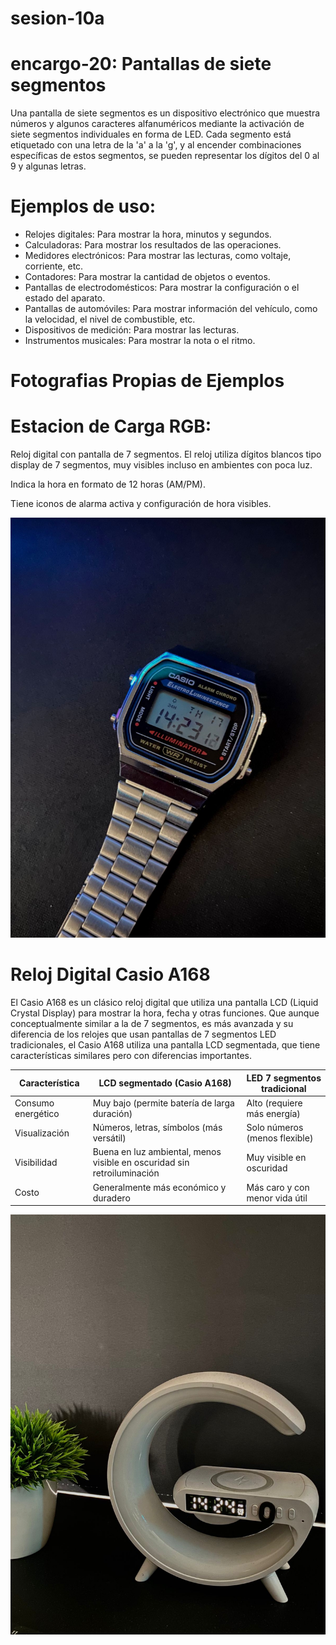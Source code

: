# sesion-10a

# encargo-20: Pantallas de siete segmentos

Una pantalla de siete segmentos es un dispositivo electrónico que muestra números y algunos caracteres alfanuméricos mediante la activación de siete segmentos individuales en forma de LED. Cada segmento está etiquetado con una letra de la 'a' a la 'g', y al encender combinaciones específicas de estos segmentos, se pueden representar los dígitos del 0 al 9 y algunas letras.

# Ejemplos de uso:

- Relojes digitales: Para mostrar la hora, minutos y segundos.
- Calculadoras: Para mostrar los resultados de las operaciones.
- Medidores electrónicos: Para mostrar las lecturas, como voltaje, corriente, etc.
- Contadores: Para mostrar la cantidad de objetos o eventos.
- Pantallas de electrodomésticos: Para mostrar la configuración o el estado del aparato.
- Pantallas de automóviles: Para mostrar información del vehículo, como la velocidad, el nivel de combustible, etc.
- Dispositivos de medición: Para mostrar las lecturas.
- Instrumentos musicales: Para mostrar la nota o el ritmo.

# Fotografias Propias de Ejemplos

# Estacion de Carga RGB: 

Reloj digital con pantalla de 7 segmentos. El reloj utiliza dígitos blancos tipo display de 7 segmentos, muy visibles incluso en ambientes con poca luz.

Indica la hora en formato de 12 horas (AM/PM).

Tiene iconos de alarma activa y configuración de hora visibles.

![IMG01](./archivos/imagen-01.jpg)

# Reloj Digital Casio A168

El Casio A168 es un clásico reloj digital que utiliza una pantalla LCD (Liquid Crystal Display) para mostrar la hora, fecha y otras funciones. Que aunque conceptualmente similar a la de 7 segmentos, es más avanzada y su diferencia de los relojes que usan pantallas de 7 segmentos LED tradicionales, el Casio A168 utiliza una pantalla LCD segmentada, que tiene características similares pero con diferencias importantes.

| Característica     | LCD segmentado (Casio A168)                                             | LED 7 segmentos tradicional    |
| ------------------ | ----------------------------------------------------------------------- | ------------------------------ |
| Consumo energético | Muy bajo (permite batería de larga duración)                            | Alto (requiere más energía)    |
| Visualización      | Números, letras, símbolos (más versátil)                                | Solo números (menos flexible)  |
| Visibilidad        | Buena en luz ambiental, menos visible en oscuridad sin retroiluminación | Muy visible en oscuridad       |
| Costo              | Generalmente más económico y duradero                                   | Más caro y con menor vida útil |

![IMG02](./archivos/imagen-02.jpg)






